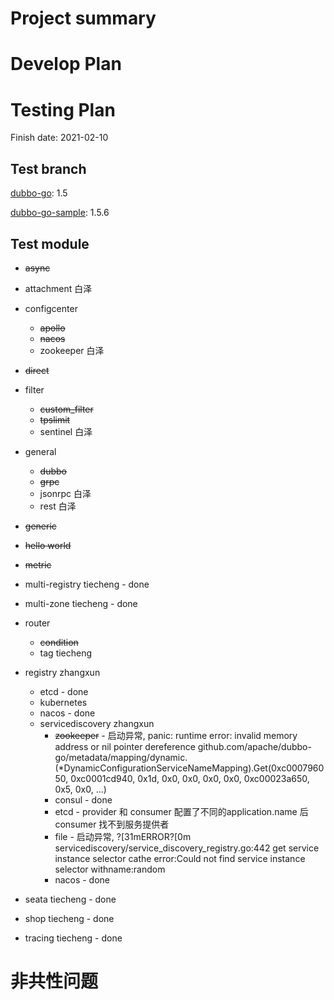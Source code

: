 # Project summary

# Develop Plan


# Testing Plan

Finish date: 2021-02-10

## Test branch

[dubbo-go](https://github.com/apache/dubbo-go/): 1.5

[dubbo-go-sample](https://github.com/apache/dubbo-go-samples/): 1.5.6

## Test module

- ~~async~~
- attachment 白泽
- configcenter
    - ~~apollo~~
    - ~~nacos~~
    - zookeeper 白泽

- ~~direct~~

- filter

    - ~~custom_filter~~
    - ~~tpslimit~~
    - sentinel 白泽

- general

    - ~~dubbo~~
    - ~~grpc~~
    - jsonrpc 白泽
    - rest 白泽

- ~~generic~~

- ~~hello world~~

- ~~metric~~

- multi-registry tiecheng - done

- multi-zone tiecheng - done

- router

    - ~~condition~~
    - tag tiecheng

- registry zhangxun

    - etcd - done
    - kubernetes
    - nacos - done
    - servicediscovery zhangxun
        - ~~zookeeper~~ - 启动异常, panic: runtime error: invalid memory address or nil pointer dereference  github.com/apache/dubbo-go/metadata/mapping/dynamic.(*DynamicConfigurationServiceNameMapping).Get(0xc000796050, 0xc0001cd940, 0x1d, 0x0, 0x0, 0x0, 0x0, 0xc00023a650, 0x5, 0x0, ...)
        - consul - done
        - etcd - provider 和 consumer 配置了不同的application.name 后 consumer 找不到服务提供者
        - file - 启动异常, ?[31mERROR?[0m  servicediscovery/service_discovery_registry.go:442      get service instance selector cathe error:Could not find service instance selector withname:random
        - nacos - done

- seata tiecheng - done

- shop tiecheng - done

- tracing tiecheng - done

# 非共性问题

